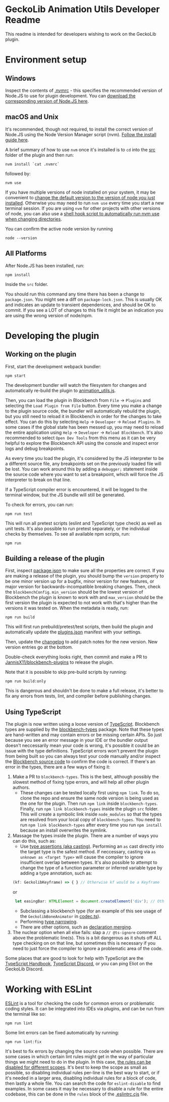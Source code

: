 # GeckoLib Animation Utils Developer Readme

This readme is intended for developers wishing to work on the GeckoLib plugin.

# Environment setup
## Windows
Inspect the contents of [.nvmrc](./src/.nvmrc) - this specifies the recommended version of Node.JS to use for plugin development. You can [download the corresponding version of Node.JS here](https://nodejs.org/en/download/releases).


## macOS and Unix
It's recommended, though not required, to install the correct version of Node.JS using the Node Version Manager script (nvm). [Follow the install guide here](https://github.com/nvm-sh/nvm/blob/master/README.md).

A brief summary of how to use `nvm` once it's installed is to `cd` into the [src](./src) folder of the plugin and then run:
```
nvm install `cat .nvmrc`
```
followed by: 
```
nvm use
```
If you have multiple versions of node installed on your system, it may be convenient to [change the default version to the version of node you just installed](https://github.com/nvm-sh/nvm/blob/master/README.md#set-default-node-version). Otherwise you may need to run `nvm use` every time you start a new terminal session. If you are using `nvm` for other projects with other versions of node, you can also use a [shell hook script to automatically run nvm use when changing directories](https://stackoverflow.com/questions/23556330/run-nvm-use-automatically-every-time-theres-a-nvmrc-file-on-the-directory).

You can confirm the active node version by running 
```
node --version
```

## All Platforms
After Node.JS has been installed, run:
```
npm install
```

Inside the `src` folder.

You should run this command any time there has been a change to `package.json`. You might see a diff on `package-lock.json`. This is usually OK and indicates an update to transient dependenices, and should be OK to commit. If you see a LOT of changes to this file it might be an indication you are using the wrong version of node/npm.

# Developing the plugin

## Working on the plugin
First, start the development webpack bundler:
```
npm start
```
The development bundler will watch the filesystem for changes and automatically re-build the plugin to [animation_utils.js](./animation_utils.js).

Then, you can load the plugin in Blockbench from `File` -> `Plugins` and selecting the `Load Plugin from File` button. Every time you make a change to the plugin source code, the bundler will automatically rebuild the plugin, but you still need to reload it in Blockbench in order for the changes to take effect. You can do this by selecting `Help` -> `Developer` -> `Reload Plugins`. In some cases if the global state has been messed up, you may need to reload the entire application using `Help` -> `Developer` -> `Reload Blockbench`. It's also recommended to select `Open Dev Tools` from this menu as it can be very helpful to explore the Blockbench API using the console and inspect error logs and debug breakpoints.

As every time you load the plugin, it's considered by the JS interpreter to be a different source file, any breakpoints set on the previously loaded file will be lost. You can work around this by adding a `debugger;` statement inside the source code where you want to set a breakpoint, which will force the JS interpreter to break on that line.

If a TypeScript compiler error is encountered, it will be logged to the terminal window, but the JS bundle will still be generated.

To check for errors, you can run:
```
npm run test
```
This will run all pretest scripts (eslint and TypeScript type check) as well as unit tests. It's also possible to run pretest separately, or the individual checks by themselves. To see all available npm scripts, run:
```
npm run
```

## Building a release of the plugin
First, inspect [package.json](./src/package.json) to make sure all the properties are correct. If you are making a release of the plugin, you should bump the `version` property to be one minor version up for a bugfix, minor version for new features, or major version for backwards-incompatible breaking changes.
Then, check the `blockbenchConfig`. `min_version` should be the lowest version of Blockbench the plugin is known to work with and `max_version` should be the first version the plugin is expected to not work with that's higher than the versions it was tested on. When the metadata is ready, run:
```
npm run build
```
This will first run prebuild/pretest/test scripts, then build the plugin and automatically update the [plugins.json](../../plugins.json) manifest with your settings.

Then, update the [changelog](./changelog.json) to add patch notes for the new version.
New version entries go at the bottom.

Double-check everything looks right, then commit and make a PR to [JannisX11/blockbench-plugins](https://github.com/JannisX11/blockbench-plugins) to release the plugin.

Note that it is possible to skip pre-build scripts by running:
```
npm run build:only
```
This is dangerous and shouldn't be done to make a full release, it's better to fix any errors from tests, lint, and compiler before publishing changes.

## Using TypeScript
The plugin is now written using a loose version of [TypeScript](https://www.typescriptlang.org/docs/handbook/intro.html). Blockbench types are supplied by the [blockbench-types](https://github.com/JannisX11/blockbench-types) package. Note that these types are hand-written and may contain errors or be missing certain APIs. So just because you see an error message in your IDE or the bundler output doesn't neccessarily mean your code is wrong, it's possible it could be an issue with the type definitions. TypeScript errors won't prevent the plugin from being built so you can always test your code manually and/or inspect the [Blockbench source code](https://github.com/JannisX11/blockbench) to confirm the code is correct. If there's an error in the types, there are a few ways of fixing it:
1. Make a PR to `blockbench-types`. This is the best, although possibly the slowest method of fixing type errors, and will help all other plugin authors.
    * These changes can be tested locally first using `npm link`. To do so, clone the repo and ensure the same node version is being used as the one for the plugin. Then run `npm link` inside `blockbench-types`. Finally, run `npm link blockbench-types` inside the plugin `src` folder. This will create a symbolic link inside `node_modules` so that the types are resolved from your local copy of `blockbench-types`. You need to run `npm link blockbench-types` after every time you run `npm install` because an install overwrites the symlink.
1. Massage the types inside the plugin. There are a number of ways you can do this, such as:
   * Use [type assertions (aka casting)](https://www.typescriptlang.org/docs/handbook/2/everyday-types.html#type-assertions). Performing an `as` cast directly into the target type is the safest method. If neccessary, casting via `as unknown as <Target Type>` will cause the compiler to ignore insufficient overlap between types. It's also possible to attempt to change the type of a function parameter or inferred variable type  by adding a type annotation, such as:
   ```typescript
   (kf: GeckolibKeyframe) => { } // Otherwise kf would be a Keyframe
   ```
   or
   ```typescript
    let easingBar: HTMLElement = document.createElement('div'); // Otherwise this would be an HTMLDivElement
   ```
   * Subclassing a blockbench type (for an example of this see usage of the `GeckolibBoneAnimator` in [codec.ts](./src/codec.ts)).
   * Performing [type narrowing](https://www.typescriptlang.org/docs/handbook/2/narrowing.html).
   * There are other options, such as [declaration merging](https://www.typescriptlang.org/docs/handbook/declaration-merging.html#handbook-content).
1. The nuclear option when all else fails: slap a `// @ts-ignore` comment above the problematic line(s). This is a bit dangerous as it shuts off ALL type checking on on that line, but sometimes this is necessary if you need to just force the compiler to ignore a problematic area of the code.

Some places that are good to look for help with TypeScript are the [TypeScript Handbook](https://www.typescriptlang.org/docs/handbook/intro.html), [TypeScript Discord](https://discord.com/invite/typescript), or you can ping Eliot on the GeckoLib Discord.

# Working with ESLint
[ESLint](https://eslint.org) is a tool for checking the code for common errors or problematic coding styles. It can be integrated into IDEs via plugins, and can be run from the terminal like so:
```
npm run lint
```

Some lint errors can be fixed automatically by running:
```
npm run lint:fix
```

It's best to fix errors by changing the source code when possible. There are some cases in which certain lint rules might get in the way of particular things we might need to do in the plugin. In this case, [the rules can be disabled for different scopes](https://eslint.org/docs/latest/use/configure/rules). It's best to keep the scope as small as possible, so disabling individual rules per-line is the best way to start, or if it's needed in a larger area, disabling individual rules for a block of code, then lastly a whole file. You can search the code for `eslint-disable` to find examples. In some cases it may be necessary to disable a rule for the entire codebase, this can be done in the `rules` block of the [.eslintrc.cjs](./src/.eslintrc.cjs) file.

